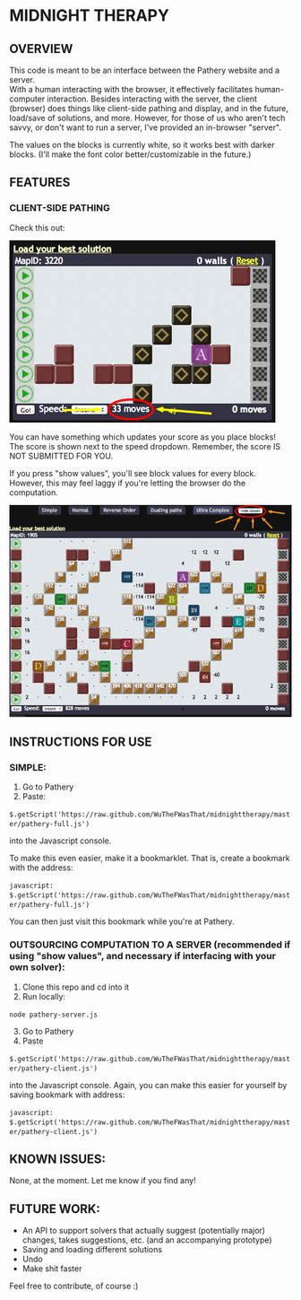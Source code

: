 # MIDNIGHT THERAPY #

## OVERVIEW ##

This code is meant to be an interface between the Pathery website and a server.  
With a human interacting with the browser, it effectively facilitates human-computer interaction.
Besides interacting with the server, the client (browser) does things like client-side pathing and display, and in the future, load/save of solutions, and more.
However, for those of us who aren't tech savvy, or don't want to run a server, I've provided an in-browser "server".

The values on the blocks is currently white, so it works best with darker blocks.  (I'll make the font color better/customizable in the future.)

## FEATURES ##

### CLIENT-SIDE PATHING ###

Check this out:

![client side pathing](images/show-values-off.png)

You can have something which updates your score as you place blocks!
The score is shown next to the speed dropdown.  Remember, the score IS NOT SUBMITTED FOR YOU.

If you press "show values", you'll see block values for every block.  
However, this may feel laggy if you're letting the browser do the computation.

![client side pathing](images/show-values-on.png)


## INSTRUCTIONS FOR USE ##


### SIMPLE: ###

1. Go to Pathery
2. Paste:

`$.getScript('https://raw.github.com/WuTheFWasThat/midnighttherapy/master/pathery-full.js')`

into the Javascript console.

To make this even easier, make it a bookmarklet.  That is, create a bookmark with the address:

`javascript: $.getScript('https://raw.github.com/WuTheFWasThat/midnighttherapy/master/pathery-full.js')`

You can then just visit this bookmark while you're at Pathery.


### OUTSOURCING COMPUTATION TO A SERVER (recommended if using "show values", and necessary if interfacing with your own solver): ###

1. Clone this repo and cd into it
2. Run locally:

`node pathery-server.js`

3. Go to Pathery
4. Paste

`$.getScript('https://raw.github.com/WuTheFWasThat/midnighttherapy/master/pathery-client.js')`

into the Javascript console.  Again, you can make this easier for yourself by saving bookmark with address:

`javascript: $.getScript('https://raw.github.com/WuTheFWasThat/midnighttherapy/master/pathery-client.js')`

## KNOWN ISSUES: ##

None, at the moment.  Let me know if you find any! 

## FUTURE WORK: ##

- An API to support solvers that actually suggest (potentially major) changes, takes suggestions, etc. (and an accompanying prototype)
- Saving and loading different solutions
- Undo
- Make shit faster

Feel free to contribute, of course :)
